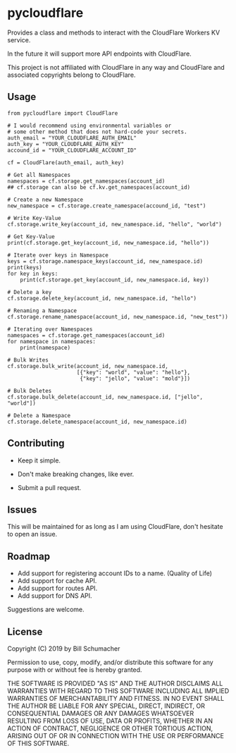 pycloudflare
============

Provides a class and methods to interact with the CloudFlare Workers KV service.

In the future it will support more API endpoints with CloudFlare.

This project is not affiliated with CloudFlare in any way and CloudFlare and associated copyrights belong to CloudFlare.

Usage
--

    from pycloudflare import CloudFlare
    
    # I would recommend using environmental variables or 
    # some other method that does not hard-code your secrets.
    auth_email = "YOUR_CLOUDFLARE_AUTH_EMAIL"
    auth_key = "YOUR_CLOUDFLARE_AUTH_KEY"
    accound_id = "YOUR_CLOUDFLARE_ACCOUNT_ID"
    
    cf = CloudFlare(auth_email, auth_key)
    
    # Get all Namespaces
    namespaces = cf.storage.get_namespaces(account_id)
    ## cf.storage can also be cf.kv.get_namespaces(account_id)
    
    # Create a new Namespace
    new_namespace = cf.storage.create_namespace(accound_id, "test")
    
    # Write Key-Value
    cf.storage.write_key(account_id, new_namespace.id, "hello", "world")
    
    # Get Key-Value
    print(cf.storage.get_key(account_id, new_namespace.id, "hello"))
    
    # Iterate over keys in Namespace
    keys = cf.storage.namespace_keys(account_id, new_namespace.id)
    print(keys)
    for key in keys:
        print(cf.storage.get_key(account_id, new_namespace.id, key))
        
    # Delete a key
    cf.storage.delete_key(account_id, new_namespace.id, "hello")
    
    # Renaming a Namespace
    cf.storage.rename_namespace(account_id, new_namespace.id, "new_test"))
    
    # Iterating over Namespaces
    namespaces = cf.storage.get_namespaces(account_id)
    for namespace in namespaces:
        print(namespace)
        
    # Bulk Writes
    cf.storage.bulk_write(account_id, new_namespace.id,
                          [{"key": "world", "value": "hello"},
                           {"key": "jello", "value": "mold"}])
    
    # Bulk Deletes
    cf.storage.bulk_delete(account_id, new_namespace.id, ["jello", "world"])
    
    # Delete a Namespace
    cf.storage.delete_namespace(account_id, new_namespace.id)
    


Contributing
---

* Keep it simple. 

* Don't make breaking changes, like ever.

* Submit a pull request.

Issues
---

This will be maintained for as long as I am using CloudFlare, don't hesitate to open an issue.

Roadmap
---

* Add support for registering account IDs to a name. (Quality of Life)
* Add support for cache API.
* Add support for routes API.
* Add support for DNS API.

Suggestions are welcome.

License
---

Copyright (C) 2019 by Bill Schumacher

Permission to use, copy, modify, and/or distribute this software for any purpose with or without fee is hereby granted.

THE SOFTWARE IS PROVIDED "AS IS" AND THE AUTHOR DISCLAIMS ALL WARRANTIES WITH REGARD TO THIS SOFTWARE INCLUDING ALL
IMPLIED WARRANTIES OF MERCHANTABILITY AND FITNESS. IN NO EVENT SHALL THE AUTHOR BE LIABLE FOR ANY SPECIAL, DIRECT,
INDIRECT, OR CONSEQUENTIAL DAMAGES OR ANY DAMAGES WHATSOEVER RESULTING FROM LOSS OF USE, DATA OR PROFITS, WHETHER
IN AN ACTION OF CONTRACT, NEGLIGENCE OR OTHER TORTIOUS ACTION, ARISING OUT OF OR IN CONNECTION WITH THE USE OR
PERFORMANCE OF THIS SOFTWARE.